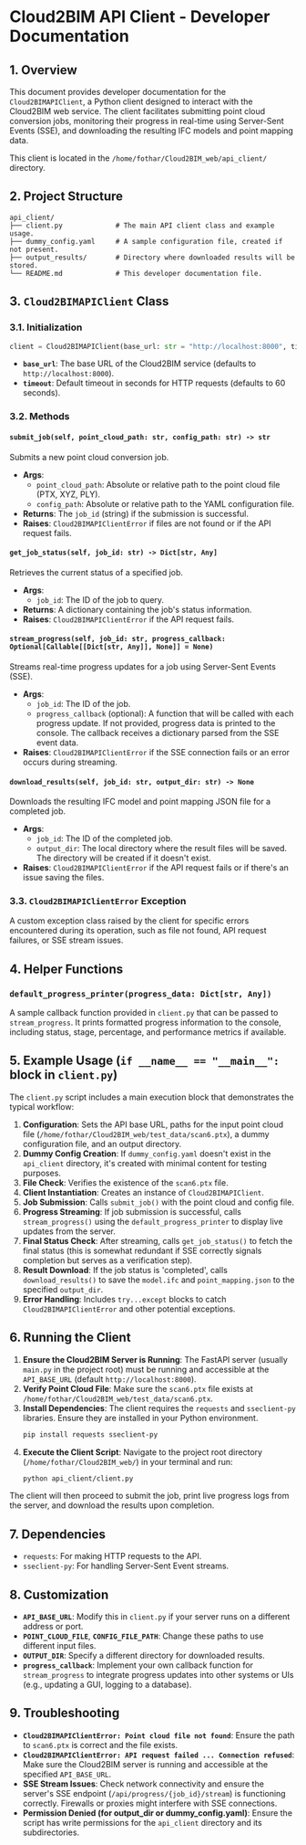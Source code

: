 # Cloud2BIM API Client - Developer Documentation

## 1. Overview

This document provides developer documentation for the `Cloud2BIMAPIClient`, a Python client designed to interact with the Cloud2BIM web service. The client facilitates submitting point cloud conversion jobs, monitoring their progress in real-time using Server-Sent Events (SSE), and downloading the resulting IFC models and point mapping data.

This client is located in the `/home/fothar/Cloud2BIM_web/api_client/` directory.

## 2. Project Structure

```
api_client/
├── client.py             # The main API client class and example usage.
├── dummy_config.yaml     # A sample configuration file, created if not present.
├── output_results/       # Directory where downloaded results will be stored.
└── README.md             # This developer documentation file.
```

## 3. `Cloud2BIMAPIClient` Class

### 3.1. Initialization

```python
client = Cloud2BIMAPIClient(base_url: str = "http://localhost:8000", timeout: int = 60)
```

- **`base_url`**: The base URL of the Cloud2BIM service (defaults to `http://localhost:8000`).
- **`timeout`**: Default timeout in seconds for HTTP requests (defaults to 60 seconds).

### 3.2. Methods

#### `submit_job(self, point_cloud_path: str, config_path: str) -> str`

Submits a new point cloud conversion job.

- **Args**:
    - `point_cloud_path`: Absolute or relative path to the point cloud file (PTX, XYZ, PLY).
    - `config_path`: Absolute or relative path to the YAML configuration file.
- **Returns**: The `job_id` (string) if the submission is successful.
- **Raises**: `Cloud2BIMAPIClientError` if files are not found or if the API request fails.

#### `get_job_status(self, job_id: str) -> Dict[str, Any]`

Retrieves the current status of a specified job.

- **Args**:
    - `job_id`: The ID of the job to query.
- **Returns**: A dictionary containing the job's status information.
- **Raises**: `Cloud2BIMAPIClientError` if the API request fails.

#### `stream_progress(self, job_id: str, progress_callback: Optional[Callable[[Dict[str, Any]], None]] = None)`

Streams real-time progress updates for a job using Server-Sent Events (SSE).

- **Args**:
    - `job_id`: The ID of the job.
    - `progress_callback` (optional): A function that will be called with each progress update. If not provided, progress data is printed to the console. The callback receives a dictionary parsed from the SSE event data.
- **Raises**: `Cloud2BIMAPIClientError` if the SSE connection fails or an error occurs during streaming.

#### `download_results(self, job_id: str, output_dir: str) -> None`

Downloads the resulting IFC model and point mapping JSON file for a completed job.

- **Args**:
    - `job_id`: The ID of the completed job.
    - `output_dir`: The local directory where the result files will be saved. The directory will be created if it doesn't exist.
- **Raises**: `Cloud2BIMAPIClientError` if the API request fails or if there's an issue saving the files.

### 3.3. `Cloud2BIMAPIClientError` Exception

A custom exception class raised by the client for specific errors encountered during its operation, such as file not found, API request failures, or SSE stream issues.

## 4. Helper Functions

### `default_progress_printer(progress_data: Dict[str, Any])`

A sample callback function provided in `client.py` that can be passed to `stream_progress`. It prints formatted progress information to the console, including status, stage, percentage, and performance metrics if available.

## 5. Example Usage (`if __name__ == "__main__":` block in `client.py`)

The `client.py` script includes a main execution block that demonstrates the typical workflow:

1.  **Configuration**: Sets the API base URL, paths for the input point cloud file (`/home/fothar/Cloud2BIM_web/test_data/scan6.ptx`), a dummy configuration file, and an output directory.
2.  **Dummy Config Creation**: If `dummy_config.yaml` doesn't exist in the `api_client` directory, it's created with minimal content for testing purposes.
3.  **File Check**: Verifies the existence of the `scan6.ptx` file.
4.  **Client Instantiation**: Creates an instance of `Cloud2BIMAPIClient`.
5.  **Job Submission**: Calls `submit_job()` with the point cloud and config file.
6.  **Progress Streaming**: If job submission is successful, calls `stream_progress()` using the `default_progress_printer` to display live updates from the server.
7.  **Final Status Check**: After streaming, calls `get_job_status()` to fetch the final status (this is somewhat redundant if SSE correctly signals completion but serves as a verification step).
8.  **Result Download**: If the job status is 'completed', calls `download_results()` to save the `model.ifc` and `point_mapping.json` to the specified `output_dir`.
9.  **Error Handling**: Includes `try...except` blocks to catch `Cloud2BIMAPIClientError` and other potential exceptions.

## 6. Running the Client

1.  **Ensure the Cloud2BIM Server is Running**: The FastAPI server (usually `main.py` in the project root) must be running and accessible at the `API_BASE_URL` (default `http://localhost:8000`).
2.  **Verify Point Cloud File**: Make sure the `scan6.ptx` file exists at `/home/fothar/Cloud2BIM_web/test_data/scan6.ptx`.
3.  **Install Dependencies**: The client requires the `requests` and `sseclient-py` libraries. Ensure they are installed in your Python environment.
    ```bash
    pip install requests sseclient-py
    ```
4.  **Execute the Client Script**:
    Navigate to the project root directory (`/home/fothar/Cloud2BIM_web/`) in your terminal and run:
    ```bash
    python api_client/client.py
    ```

The client will then proceed to submit the job, print live progress logs from the server, and download the results upon completion.

## 7. Dependencies

-   `requests`: For making HTTP requests to the API.
-   `sseclient-py`: For handling Server-Sent Event streams.

## 8. Customization

-   **`API_BASE_URL`**: Modify this in `client.py` if your server runs on a different address or port.
-   **`POINT_CLOUD_FILE`**, **`CONFIG_FILE_PATH`**: Change these paths to use different input files.
-   **`OUTPUT_DIR`**: Specify a different directory for downloaded results.
-   **`progress_callback`**: Implement your own callback function for `stream_progress` to integrate progress updates into other systems or UIs (e.g., updating a GUI, logging to a database).

## 9. Troubleshooting

-   **`Cloud2BIMAPIClientError: Point cloud file not found`**: Ensure the path to `scan6.ptx` is correct and the file exists.
-   **`Cloud2BIMAPIClientError: API request failed ... Connection refused`**: Make sure the Cloud2BIM server is running and accessible at the specified `API_BASE_URL`.
-   **SSE Stream Issues**: Check network connectivity and ensure the server's SSE endpoint (`/api/progress/{job_id}/stream`) is functioning correctly. Firewalls or proxies might interfere with SSE connections.
-   **Permission Denied (for output_dir or dummy_config.yaml)**: Ensure the script has write permissions for the `api_client` directory and its subdirectories.
